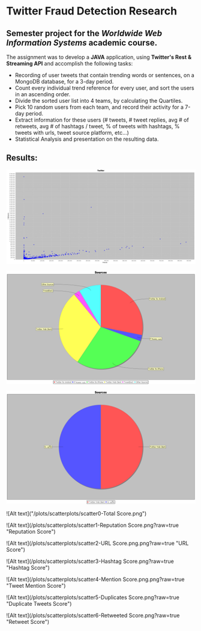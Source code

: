 # Twitter Fraud Detection Research

## Semester project for the *Worldwide Web Information Systems* academic course.

The assignment was to develop a **JAVA** application, using **Twitter's Rest & Streaming API** and accomplish the following tasks:

 - Recording of user tweets that contain trending words or sentences, on a MongoDB database, for a 3-day period.
 - Count every individual trend reference for every user, and sort the users in an ascending order.
 - Divide the sorted user list into 4 teams, by calculating the Quartiles.
 - Pick 10 random users from each team, and record their activity for a 7-day period.
 - Extract information for these users (# tweets, # tweet replies, avg # of retweets, avg # of hashtags / tweet, % of tweets with hashtags, % tweets with urls, tweet source platform, etc...)
 - Statistical Analysis and presentation on the resulting data.
 

## Results:

![Alt text](/plots/general_users_scatterplot.png?raw=true "Followers/Friends Ratio")

![Alt text](/plots/piecharts/pie_sources_legit.png?raw=true "Tweet Sources")

![Alt text](/plots/piecharts/pie_sources_scam.png?raw=true "Tweet Sources")

![Alt text]("/plots/scatterplots/scatter0-Total Score.png")

![Alt text](/plots/scatterplots/scatter1-Reputation Score.png?raw=true "Reputation Score")

![Alt text](/plots/scatterplots/scatter2-URL Score.png.png?raw=true "URL Score")

![Alt text](/plots/scatterplots/scatter3-Hashtag Score.png?raw=true "Hashtag Score")

![Alt text](/plots/scatterplots/scatter4-Mention Score.png.png?raw=true "Tweet Mention Score")

![Alt text](/plots/scatterplots/scatter5-Duplicates Score.png?raw=true "Duplicate Tweets Score")

![Alt text](/plots/scatterplots/scatter6-Retweeted Score.png?raw=true "Retweet Score")


